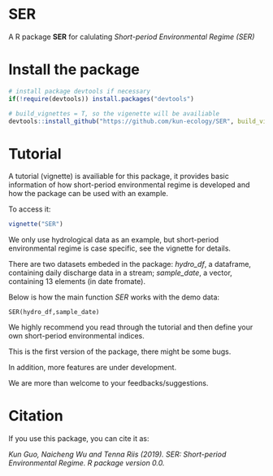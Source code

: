 # SER
A R package **SER** for calulating _Short-period Environmental Regime (SER)_

# Install the package

```R  
# install package devtools if necessary
if(!require(devtools)) install.packages("devtools")

# build_vignettes = T, so the vigenette will be availiable
devtools::install_github("https://github.com/kun-ecology/SER", build_vignettes=	TRUE)
```
# Tutorial
A tutorial (vignette) is availiable for this package, it provides basic information of how short-period environmental regime is developed and how the package can be used with an example. 

To access it:
```R
vignette("SER")
```

We only use hydrological data as an example, but short-period environmental regime is case specific, see the vignette for details. 

There are two datasets embeded in the package: _hydro_df_, a dataframe, containing daily discharge data in a stream; _sample_date_, a vector, containing 13 elements (in date fromate).  

Below is how the main function _SER_ works with the demo data:

`SER(hydro_df,sample_date)`

We highly recommend you read through the tutorial and then define your own short-period environmental indices.

This is the first version of the package, there might be some bugs. 

In addition, more features are under development.

We are more than welcome to your feedbacks/suggestions.


# Citation
If you use this package, you can cite it as:

_Kun Guo, Naicheng Wu and Tenna Riis (2019). SER: Short-period Environmental Regime. R package version 0.0._

